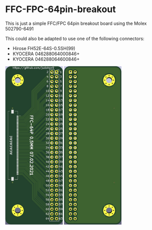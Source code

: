 # FFC-FPC-64pin-breakout
This is just a simple FFC/FPC 64pin breakout board using the Molex 502790-6491

This could also be adapted to use one of the following connectors:
* Hirose FH52E-64S-0.5SH(99)
* KYOCERA 046288064000846+
* KYOCERA 046288064600846+


<p float="left">
  <img src="images/FFC-FPC-breakout-front.jpg" height=500>
  <img src="images/FFC-FPC-breakout-back.jpg" height=500>
</p>
